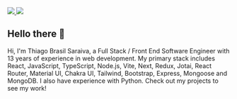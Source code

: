 <div>
    <a target='_blank' href="https://www.linkedin.com/in/thiago-brasilsaraiva">
        <img src="https://img.shields.io/badge/LinkedIn-0077B5?style=for-the-badge&logo=linkedin&logoColor=white">
    </a>
  <a target='_blank' href="mailto:thiagosaraiva.trabalho@gmail.com">
        <img src="https://img.shields.io/badge/gmail-EA4335?style=for-the-badge&logo=gmail&logoColor=white">
    </a>
</div>

<h2>Hello there 👋</h2>

Hi, I'm Thiago Brasil Saraiva, a Full Stack / Front End Software Engineer  with 13 years of experience in web development. My primary stack includes React, JavaScript, TypeScript, Node.js, Vite, Next, Redux, Jotai, React Router, Material UI, Chakra UI, Tailwind, Bootstrap, Express, Mongoose and MongoDB. I also have experience with Python. Check out my projects to see my work!
